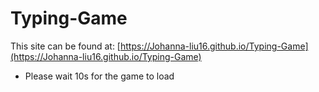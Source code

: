 # Typing-Game

This site can be found at: [https://Johanna-liu16.github.io/Typing-Game](https://Johanna-liu16.github.io/Typing-Game)

* Please wait 10s for the game to load
